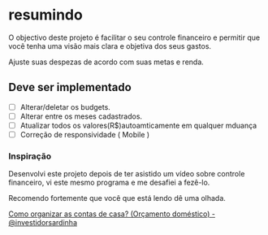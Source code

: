 # resumindo
O objectivo deste projeto é facilitar o seu controle financeiro e permitir que você
tenha uma visão mais clara e objetiva dos seus gastos.

Ajuste suas despezas de acordo com suas metas e renda.


## Deve ser implementado

- [ ] Alterar/deletar os budgets.
- [ ] Alterar entre os meses cadastrados.
- [ ] Atualizar todos os valores(R$)autoamticamente em qualquer mduança
- [ ] Correção de responsividade ( Mobile )

### Inspiração

Desenvolvi este projeto depois de ter asistido um vídeo sobre controle financeiro, vi este mesmo programa e me desafiei a fezê-lo. 

Recomendo fortemente que você que está lendo dê uma olhada.

<a href="https://www.youtube.com/watch?v=oLMxWL2w5PY&t=495s">Como organizar as contas de casa? (Orçamento doméstico) - @investidorsardinha</a>
